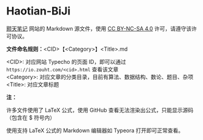 # Haotian-BiJi
[颢天笔记](https://io.zouht.com/) 网站的 Markdown 源文件，使用 [CC BY-NC-SA 4.0](https://creativecommons.org/licenses/by-nc-sa/4.0/deed.zh) 许可，请遵守该许可协议。

**文件命名规则：**\<CID\>【\<Category\>】\<Title\>.md

\<CID\>: 对应网站 Typecho 的页面 ID，即可以通过 `https://io.zouht.com/<cid>.html` 查看该文章  
\<Category\>: 对应文章的分类目录，目前有算法、数据结构、数论、题目、杂项  
\<Title\>: 对应文章标题

 **注：**

许多文件使用了 LaTeX 公式，使用 GitHub 查看无法渲染出公式，只能显示源码（包含在 \$ 符号内）

使用支持 LaTeX 公式的 Markdown 编辑器如 Typeora 打开即可正常查看。
